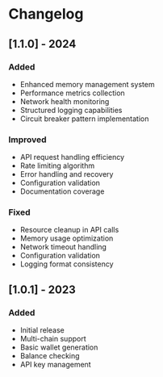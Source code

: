 # Changelog

## [1.1.0] - 2024
### Added
- Enhanced memory management system
- Performance metrics collection
- Network health monitoring
- Structured logging capabilities
- Circuit breaker pattern implementation

### Improved
- API request handling efficiency
- Rate limiting algorithm
- Error handling and recovery
- Configuration validation
- Documentation coverage

### Fixed
- Resource cleanup in API calls
- Memory usage optimization
- Network timeout handling
- Configuration validation
- Logging format consistency

## [1.0.1] - 2023
### Added
- Initial release
- Multi-chain support
- Basic wallet generation
- Balance checking
- API key management
